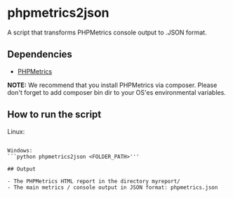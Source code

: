 # phpmetrics2json

A script that transforms PHPMetrics console output to .JSON format.

## Dependencies

- [PHPMetrics](https://github.com/phpmetrics/PhpMetrics)

__NOTE:__ We recommend that you install PHPMetrics via composer. Please don't forget to add composer bin dir to your OS'es environmental variables.

## How to run the script

Linux:
```python3 phpmetrics2json <FOLDER_PATH>'''

Windows:
```python phpmetrics2json <FOLDER_PATH>'''

## Output

- The PHPMetrics HTML report in the directory myreport/
- The main metrics / console output in JSON format: phpmetrics.json